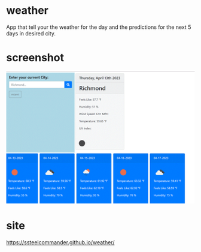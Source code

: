 # weather
App that tell your the weather for the day and the predictions for the next 5 days in desired city.
# screenshot
![weather](weather.GIF)

# site
https://ssteelcommander.github.io/weather/

